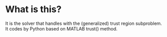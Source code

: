 # What is this?
It is the solver that handles with the (generalized) trust region subproblem.  
It codes by Python based on MATLAB trust() method.
